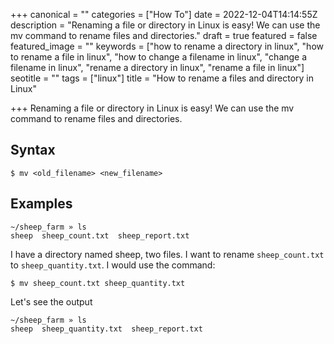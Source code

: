 +++
canonical = ""
categories = ["How To"]
date = 2022-12-04T14:14:55Z
description = "Renaming a file or directory in Linux is easy! We can use the mv command to rename files and directories."
draft = true
featured = false
featured_image = ""
keywords = ["how to rename a directory in linux", "how to rename a file in linux", "how to change a filename in linux", "change a filename in linux", "rename a directory in linux", "rename a file in linux"]
seotitle = ""
tags = ["linux"]
title = "How to rename a files and directory in Linux"

+++
Renaming a file or directory in Linux is easy! We can use the mv command to rename files and directories.

## Syntax
```shell
$ mv <old_filename> <new_filename>
```
## Examples
```
~/sheep_farm » ls
sheep  sheep_count.txt  sheep_report.txt
```
I have a directory named sheep, two files.
I want to rename `sheep_count.txt` to `sheep_quantity.txt`.
I would use the command:
```shell
$ mv sheep_count.txt sheep_quantity.txt
```
Let's see the output
```shell
~/sheep_farm » ls
sheep  sheep_quantity.txt  sheep_report.txt
```